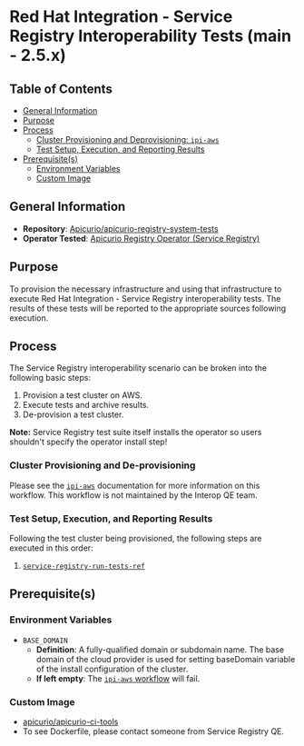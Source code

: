 # Red Hat Integration - Service Registry Interoperability Tests (main - 2.5.x)<!-- omit from toc -->

## Table of Contents<!-- omit from toc -->
- [General Information](#general-information)
- [Purpose](#purpose)
- [Process](#process)
    - [Cluster Provisioning and Deprovisioning: `ipi-aws`](#cluster-provisioning-and-de-provisioning)
    - [Test Setup, Execution, and Reporting Results](#test-setup-execution-and-reporting-results)
- [Prerequisite(s)](#prerequisites)
    - [Environment Variables](#environment-variables)
    - [Custom Image](#custom-images)

## General Information

- **Repository**: [Apicurio/apicurio-registry-system-tests](https://github.com/Apicurio/apicurio-registry-system-tests)
- **Operator Tested**: [Apicurio Registry Operator (Service Registry)](https://www.apicur.io/registry/)

## Purpose

To provision the necessary infrastructure and using that infrastructure to execute Red Hat Integration - Service
Registry interoperability tests. The results of these tests will be reported to the appropriate sources following
execution.

## Process

The Service Registry interoperability scenario can be broken into the following basic steps:

1. Provision a test cluster on AWS.
2. Execute tests and archive results.
3. De-provision a test cluster.

**Note:** Service Registry test suite itself installs the operator so users shouldn't specify the operator install step!

### Cluster Provisioning and De-provisioning

Please see the [`ipi-aws`](https://steps.ci.openshift.org/workflow/ipi-aws) documentation for more information on this
workflow. This workflow is not maintained by the Interop QE team.

### Test Setup, Execution, and Reporting Results

Following the test cluster being provisioned, the following steps are executed in this order:

1. [`service-registry-run-tests-ref`](../../../step-registry/service-registry/run-tests/README.md)

## Prerequisite(s)

### Environment Variables

- `BASE_DOMAIN`
    - **Definition**: A fully-qualified domain or subdomain name. The base domain of the cloud provider is used for
  setting baseDomain variable of the install configuration of the cluster.
    - **If left empty**: The [`ipi-aws` workflow](../../../step-registry/ipi/aws/ipi-aws-workflow.yaml) will fail.

### Custom Image

- [apicurio/apicurio-ci-tools](https://quay.io/repository/apicurio/apicurio-ci-tools)
- To see Dockerfile, please contact someone from Service Registry QE.
